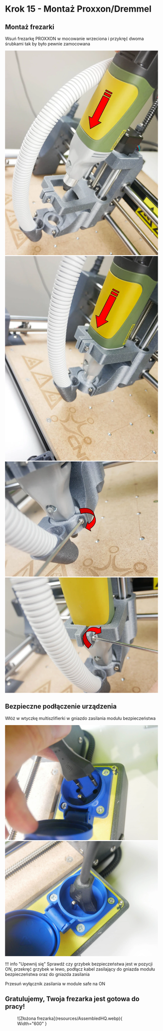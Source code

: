 # Krok 15 - Montaż Proxxon/Dremmel 

## Montaż frezarki
Wsuń frezarkę PROXXON w mocowanie wrzeciona i przykręć dwoma śrubkami tak by było pewnie zamocowana

![Montaż frezarki/wrzeciona](resources/step15.1.webp)
![Montaż frezarki/wrzeciona](resources/step15.2.webp)
![Montaż frezarki/wrzeciona](resources/step15.3.webp)
![Montaż frezarki/wrzeciona](resources/step15.4.webp)

## Bezpieczne podłączenie urządzenia
Włóż w wtyczkę multiszlifierki w gniazdo zasilania modułu bezpieczeństwa

![Montaż frezarki/wrzeciona](resources/step15.5.webp)
![Montaż frezarki/wrzeciona](resources/step15.6.webp)

!!! info "Upewnij się" 
      Sprawdź czy grzybek bezpieczeństwa jest w pozycji ON, przekręć grzybek w lewo, podłącz kabel zasilający do gniazda modułu bezpieczeństwa oraz do gniazda zasilania 

Przesuń wyłącznik zasilania w module safe na ON


## Gratulujemy, Twoja frezarka jest gotowa do pracy!

<figure markdown>
  ![Złożona frezarka](resources/AssembledHQ.webp){ Width="600" }
</figure>
